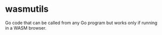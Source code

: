 # wasmutils
Go code that can be called from any Go program but works only if running in a WASM browser. 
